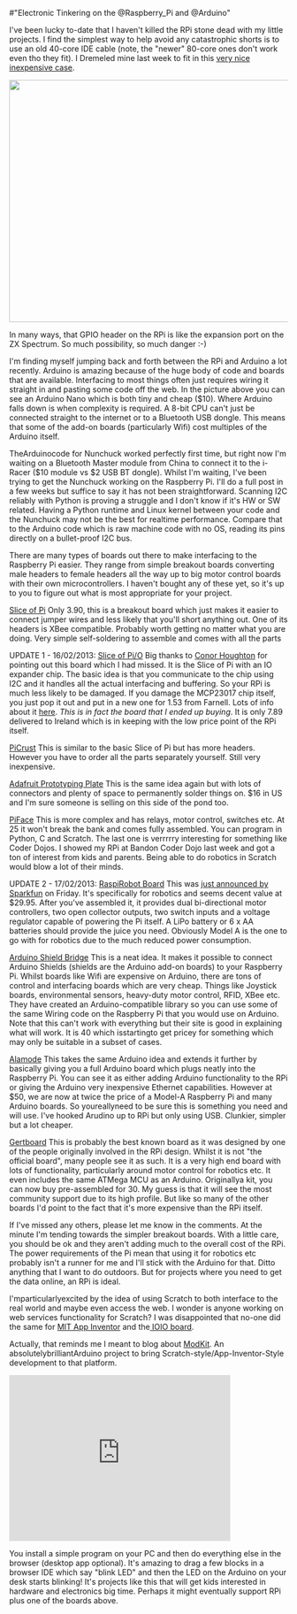 #"Electronic Tinkering on the @Raspberry_Pi and @Arduino"

I've been lucky to-date that I haven't killed the RPi stone dead with my little projects. I find the simplest way to help avoid any catastrophic shorts is to use an old 40-core IDE cable (note, the "newer" 80-core ones don't work even tho they fit). I Dremeled mine last week to fit in this <a href="http://www.ebay.co.uk/itm/Pi-Box-Case-Box-Enclosure-for-Raspberry-Pi-Computer-New-From-PiWorks-/390538699061?pt=UK_Computing_DesktopComponents_RL&hash=item5aedeba135">very nice inexpensive case</a>.

<a href="https://s3-eu-west-1.amazonaws.com/conoroneill.net/wp-content/uploads/2013/02/IMG_20130210_102511.jpg"><img class="alignnone size-large wp-image-931" title="IMG_20130210_102511" src="https://s3-eu-west-1.amazonaws.com/conoroneill.net/wp-content/uploads/2013/02/IMG_20130210_102511-1024x768.jpg" alt="" width="584" height="438" /></a>

In many ways, that GPIO header on the RPi is like the expansion port on the ZX Spectrum. So much possibility, so much danger :-)

I'm finding myself jumping back and forth between the RPi and Arduino a lot recently. Arduino is amazing because of the huge body of code and boards that are available. Interfacing to most things often just requires wiring it straight in and pasting some code off the web. In the picture above you can see an Arduino Nano which is both tiny and cheap ($10). Where Arduino falls down is when complexity is required. A 8-bit CPU can't just be connected straight to the internet or to a Bluetooth USB dongle. This means that some of the add-on boards (particularly Wifi) cost multiples of the Arduino itself.

TheArduinocode for Nunchuck worked perfectly first time, but right now I'm waiting on a Bluetooth Master module from China to connect it to the i-Racer ($10 module vs $2 USB BT dongle). Whilst I'm waiting, I've been trying to get the Nunchuck working on the Raspberry Pi. I'll do a full post in a few weeks but suffice to say it has not been straightforward. Scanning I2C reliably with Python is proving a struggle and I don't know if it's HW or SW related. Having a Python runtime and Linux kernel between your code and the Nunchuck may not be the best for realtime performance. Compare that to the Arduino code which is raw machine code with no OS, reading its pins directly on a bullet-proof I2C bus.

There are many types of boards out there to make interfacing to the Raspberry Pi easier. They range from simple breakout boards converting male headers to female headers all the way up to big motor control boards with their own microcontrollers. I haven't bought any of these yet, so it's up to you to figure out what is most appropriate for your project.

<a href="http://shop.ciseco.co.uk/slice-of-pi-add-on-for-raspberry-pi/">Slice of Pi</a>
Only 3.90, this is a breakout board which just makes it easier to connect jumper wires and less likely that you'll short anything out. One of its headers is XBee compatible. Probably worth getting no matter what you are doing. Very simple self-soldering to assemble and comes with all the parts

UPDATE 1 - 16/02/2013: <a href="http://shop.ciseco.co.uk/k002-slice-of-pi-o/">Slice of Pi/O</a>
Big thanks to <a href="https://twitter.com/conorjh">Conor Houghton</a> for pointing out this board which I had missed. It is the Slice of Pi with an IO expander chip. The basic idea is that you communicate to the chip using I2C and it handles all the actual interfacing and buffering. So your RPi is much less likely to be damaged. If you damage the MCP23017 chip itself, you just pop it out and put in a new one for 1.53 from Farnell. Lots of info about it <a href="http://nathan.chantrell.net/20120602/raspberry-pi-io-expander-board/">here</a>. <em>This is in fact the board that I ended up buying</em>. It is only 7.89 delivered to Ireland which is in keeping with the low price point of the RPi itself.

<a href="http://picru.st">PiCrust</a>
This is similar to the basic Slice of Pi but has more headers. However you have to order all the parts separately yourself. Still very inexpensive.

<a href="http://www.adafruit.com/products/801">Adafruit Prototyping Plate</a>
This is the same idea again but with lots of connectors and plenty of space to permanently solder things on. $16 in US and I'm sure someone is selling on this side of the pond too.

<a href="http://ie.farnell.com/jsp/search/displayproduct.jsp?SKU=2218566&amp;CMP=SOM-FB-PiFace-Launch">PiFace</a>
This is more complex and has relays, motor control, switches etc. At 25 it won't break the bank and comes fully assembled. You can program in Python, C and Scratch. The last one is verrrrry interesting for something like Coder Dojos. I showed my RPi at Bandon Coder Dojo last week and got a ton of interest from kids and parents. Being able to do robotics in Scratch would blow a lot of their minds.

UPDATE 2 - 17/02/2013: <a href="https://www.sparkfun.com/products/11561">RaspiRobot Board</a>
This was <a href="https://www.sparkfun.com/news/1074">just announced by Sparkfun</a> on Friday. It's specifically for robotics and seems decent value at $29.95. After you've assembled it, it provides dual bi-directional motor controllers, two open collector outputs, two switch inputs and a voltage regulator capable of powering the Pi itself. A LiPo battery or 6 x AA batteries should provide the juice you need. Obviously Model A is the one to go with for robotics due to the much reduced power consumption.

<a href="http://www.cooking-hacks.com/index.php/shop/raspberry-pi/raspberry-pi-to-arduino-shield-connection-bridge.html">Arduino Shield Bridge</a>
This is a neat idea. It makes it possible to connect Arduino Shields (shields are the Arduino add-on boards) to your Raspberry Pi. Whilst boards like Wifi are expensive on Arduino, there are tons of control and interfacing boards which are very cheap. Things like Joystick boards, environmental sensors, heavy-duty motor control, RFID, XBee etc. They have created an Arduino-compatible library so you can use some of the same Wiring code on the Raspberry Pi that you would use on Arduino. Note that this can't work with everything but their site is good in explaining what will work. It is 40 which isstartingto get pricey for something which may only be suitable in a subset of cases.

<a href="http://www.seeedstudio.com/depot/alamode-arduino-compatible-raspberry-pi-plate-p-1285.html?cPath=132_133">Alamode</a>
This takes the same Arduino idea and extends it further by basically giving you a full Arduino board which plugs neatly into the Raspberry Pi. You can see it as either adding Arduino functionality to the RPi or giving the Arduino very inexpensive Ethernet capabilities. However at $50, we are now at twice the price of a Model-A Raspberry Pi and many Arduino boards. So youreallyneed to be sure this is something you need and will use. I've hooked Arudino up to RPi but only using USB. Clunkier, simpler but a lot cheaper.

<a href="http://www.element14.com/community/docs/DOC-51726/l/assembled-gertboard-for-raspberry-pi">Gertboard</a>
This is probably the best known board as it was designed by one of the people originally involved in the RPi design. Whilst it is not "the official board", many people see it as such. It is a very high end board with lots of functionality, particularly around motor control for robotics etc. It even includes the same ATMega MCU as an Arduino. Originallya kit, you can now buy pre-assembled for 30. My guess is that it will see the most community support due to its high profile. But like so many of the other boards I'd point to the fact that it's more expensive than the RPi itself.

If I've missed any others, please let me know in the comments. At the minute I'm tending towards the simpler breakout boards. With a little care, you should be ok and they aren't adding much to the overall cost of the RPi. The power requirements of the Pi mean that using it for robotics etc probably isn't a runner for me and I'll stick with the Arduino for that. Ditto anything that I want to do outdoors. But for projects where you need to get the data online, an RPi is ideal.

I'mparticularlyexcited by the idea of using Scratch to both interface to the real world and maybe even access the web. I wonder is anyone working on web services functionality for Scratch? I was disappointed that no-one did the same for <a href="http://appinventor.mit.edu/">MIT App Inventor</a> and the<a href="https://www.sparkfun.com/products/11343"> IOIO board</a>.

Actually, that reminds me I meant to blog about <a href="http://www.modk.it/">ModKit</a>. An absolutelybrilliantArduino project to bring Scratch-style/App-Inventor-Style development to that platform.

<iframe src="http://player.vimeo.com/video/42436411" width="400" height="300" frameborder="0" webkitAllowFullScreen mozallowfullscreen allowFullScreen></iframe>

You install a simple program on your PC and then do everything else in the browser (desktop app optional). It's amazing to drag a few blocks in a browser IDE which say "blink LED" and then the LED on the Arduino on your desk starts blinking! It's projects like this that will get kids interested in hardware and electronics big time. Perhaps it might eventually support RPi plus one of the boards above.